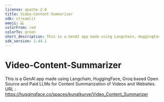 ```yaml
---
license: apache-2.0
title: Video-Content-Summarizer
sdk: streamlit
emoji: 💻
colorFrom: red
colorTo: green
short_description: This is a GenAI app made using Langchain, HuggingFace, Groq
sdk_version: 1.44.1
---
```

# Video-Content-Summarizer
This is a GenAI app made using Langchain, HuggingFace, Groq based Open Source and Paid LLMs for Content Summarization of Videos and Websites.
URL : https://huggingface.co/spaces/kunalkurve/Video_Content_Summarizer
